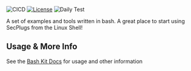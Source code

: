 ![CICD](https://github.com/SecPlugs/bash-kit/workflows/CICD/badge.svg)
[![License](https://img.shields.io/badge/License-Apache%202.0-blue.svg)](https://opensource.org/licenses/Apache-2.0)
![Daily Test](https://github.com/SecPlugs/bash-kit/workflows/DailyTest/badge.svg)

A set of examples and tools written in bash. A great place to start using SecPlugs from the Linux Shell! 

## Usage & More Info
See the [Bash Kit Docs](https://{brand-root-domain}/index.php/docs?plugin=plugin-secplugs-bash-kit) for usage and other information


